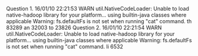 Question 1.
16/01/10 22:21:53 WARN util.NativeCodeLoader: Unable to load native-hadoop library for your platform... using builtin-java classes where applicable
Warning: fs.defaultFs is not set when running "cat" command.
th	83289
an	32003
to	23826
Question 2.
16/01/10 22:21:54 WARN util.NativeCodeLoader: Unable to load native-hadoop library for your platform... using builtin-java classes where applicable
Warning: fs.defaultFs is not set when running "cat" command.
li	6532
